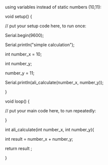 using variables instead of static numbers (10,11):

void setup() {

// put your setup code here, to run once:

Serial.begin(9600);

Serial.println("simple calculation");

int number_x = 10;

int number_y;

number_y = 11;

Serial.println(ali_calculate(number_x, number_y));

}



void loop() {

// put your main code here, to run repeatedly:

}



int ali_calculate(int number_x, int number_y){

int result = number_x + number_y;

return result ;

}

